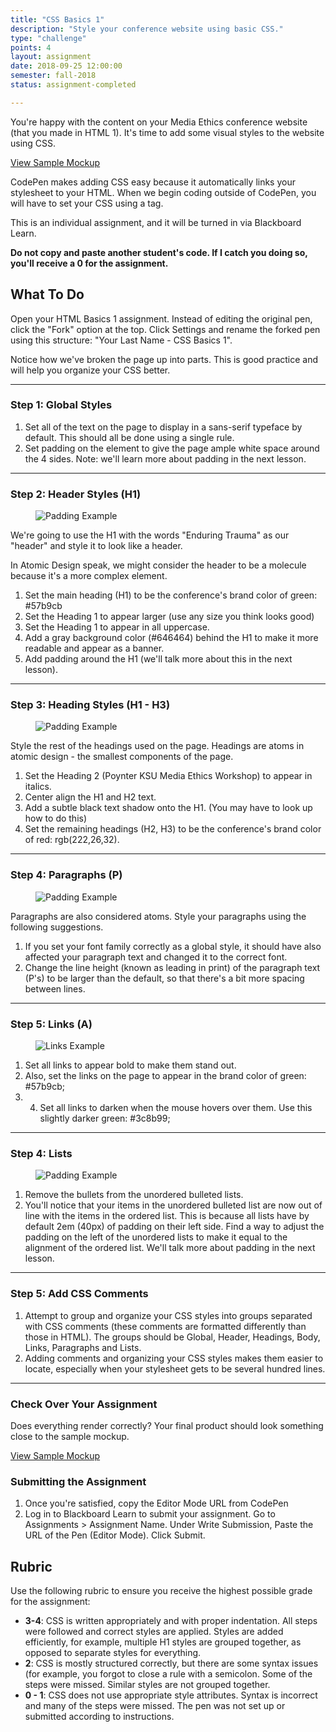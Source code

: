 ```yaml
---
title: "CSS Basics 1"
description: "Style your conference website using basic CSS."
type: "challenge"
points: 4
layout: assignment
date: 2018-09-25 12:00:00
semester: fall-2018
status: assignment-completed

---
```


You're happy with the content on your Media Ethics conference website (that you made in HTML 1).  It's time to add some visual styles to the website using CSS.

<a class="button small" href="/img/cssbasics1.png">View Sample Mockup</a>

CodePen makes adding CSS easy because it automatically links your stylesheet to your HTML.  When we begin coding outside of CodePen, you will have to set your CSS using a <link> tag.

This is an individual assignment, and it will be turned in via Blackboard Learn.  

**Do not copy and paste another student's code.  If I catch you doing so, you'll receive a 0 for the assignment.**

## What To Do

Open your HTML Basics 1 assignment.  Instead of editing the original pen, click the "Fork" option at the top.  Click Settings and rename the forked pen using this structure: "Your Last Name - CSS Basics 1".

Notice how we've broken the page up into parts.  This is good practice and will help you organize your CSS better.

---

### Step 1: Global Styles

1.  Set all of the text on the page to display in a sans-serif typeface by default.  This should all be done using a single rule.
2. Set padding on the <BODY> element to give the page ample white space around the 4 sides.  Note: we'll learn more about padding in the next lesson.

---

### Step 2: Header Styles (H1)

<figure class="figure">
<img src="../images/css1/header.png" alt="Padding Example" />
</figure>

We're going to use the H1 with the words "Enduring Trauma" as our "header" and style it to look like a header.

In Atomic Design speak, we might consider the header to be a molecule because it's a more complex element.

1. Set the main heading (H1) to be the conference's brand color of green: #57b9cb  
2.  Set the Heading 1 to appear larger (use any size you think looks good)
3.  Set the Heading 1 to appear in all uppercase.
4. Add a gray background color (#646464) behind the H1 to make it more readable and appear as a banner.
5. Add padding around the H1 (we'll talk more about this in the next lesson).

---  

### Step 3: Heading Styles (H1 - H3)

<figure class="figure">
<img src="../images/css1/headings.png" alt="Padding Example" />
</figure>

Style the rest of the headings used on the page.  Headings are atoms in atomic design - the smallest components of the page.

1. Set the Heading 2 (Poynter KSU Media Ethics Workshop) to appear in italics.
2. Center align the H1 and H2 text.
3. Add a subtle black text shadow onto the H1. (You may have to look up how to do this)
4. Set the remaining headings (H2, H3) to be the conference's brand color of red: rgb(222,26,32).

---

### Step 4: Paragraphs (P)

<figure class="figure">
<img src="../images/css1/paragraph.png" alt="Padding Example" />
</figure>

Paragraphs are also considered atoms.  Style your paragraphs using the following suggestions.

1. If you set your font family correctly as a global style, it should have also affected your paragraph text and changed it to the correct font.
2. Change the line height (known as leading in print) of the paragraph text (P's) to be larger than the default, so that there's a bit more spacing between lines.

---

### Step 5: Links (A)

<figure class="figure">
<img src="../images/css1/links.png" alt="Links Example" />
</figure>

1.  Set all links to appear bold to make them stand out.  
2.  Also, set the links on the page to appear in the brand color of green: #57b9cb;
3. 4. Set all links to darken when the mouse hovers over them.  Use this slightly darker green: #3c8b99;

---

### Step 4: Lists

<figure class="figure">
<img src="../images/css1/padding.png" alt="Padding Example" />
</figure>

1.  Remove the bullets from the unordered bulleted lists.  
2.  You'll notice that your items in the unordered bulleted list are now out of line with the items in the ordered list.  This is because all lists have by default 2em (40px) of padding on their left side.  Find a way to adjust the padding on the left of the unordered lists to make it equal to the alignment of the ordered list.  We'll talk more about padding in the next lesson.

---

### Step 5: Add CSS Comments

1.  Attempt to group and organize your CSS styles into groups separated with CSS comments (these comments are formatted differently than those in HTML).  The groups should be Global, Header, Headings, Body, Links, Paragraphs and Lists.
2. Adding comments and organizing your CSS styles makes them easier to locate, especially when your stylesheet gets to be several hundred lines.

---

### Check Over Your Assignment

Does everything render correctly?  Your final product should look something close to the sample mockup.

<a class="button small" href="/img/cssbasics1.png">View Sample Mockup</a>

### Submitting the Assignment

1. Once you're satisfied, copy the Editor Mode URL from CodePen
2. Log in to Blackboard Learn to submit your assignment.  Go to Assignments > Assignment Name.  Under Write Submission, Paste the URL of the Pen (Editor Mode).  Click Submit.

## Rubric

Use the following rubric to ensure you receive the highest possible grade for the assignment:

* **3-4**: CSS is written appropriately and with proper indentation.  All steps were followed and correct styles are applied.  Styles are added efficiently, for example, multiple H1 styles are grouped together, as opposed to separate styles for everything.  
* **2**: CSS is mostly structured correctly, but there are some syntax issues (for example, you forgot to close a rule with a semicolon.  Some of the steps were missed.  Similar styles are not grouped together.
* **0 - 1**: CSS does not use appropriate style attributes.  Syntax is incorrect and many of the steps were missed. The pen was not set up or submitted according to instructions.  
